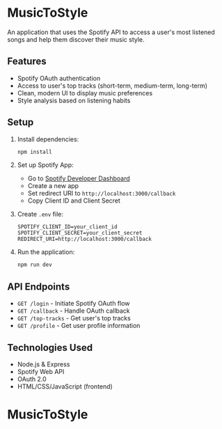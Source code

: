 # MusicToStyle

An application that uses the Spotify API to access a user's most listened songs and help them discover their music style.

## Features

- Spotify OAuth authentication
- Access to user's top tracks (short-term, medium-term, long-term)
- Clean, modern UI to display music preferences
- Style analysis based on listening habits

## Setup

1. Install dependencies:
   ```bash
   npm install
   ```

2. Set up Spotify App:
   - Go to [Spotify Developer Dashboard](https://developer.spotify.com/dashboard)
   - Create a new app
   - Set redirect URI to `http://localhost:3000/callback`
   - Copy Client ID and Client Secret

3. Create `.env` file:
   ```
   SPOTIFY_CLIENT_ID=your_client_id
   SPOTIFY_CLIENT_SECRET=your_client_secret
   REDIRECT_URI=http://localhost:3000/callback
   ```

4. Run the application:
   ```bash
   npm run dev
   ```

## API Endpoints

- `GET /login` - Initiate Spotify OAuth flow
- `GET /callback` - Handle OAuth callback
- `GET /top-tracks` - Get user's top tracks
- `GET /profile` - Get user profile information

## Technologies Used

- Node.js & Express
- Spotify Web API
- OAuth 2.0
- HTML/CSS/JavaScript (frontend)
# MusicToStyle
